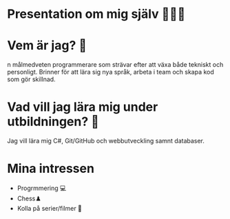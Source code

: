 # Presentation om mig själv 👩🏽‍💻

# Vem är jag? 🤔
n målmedveten programmerare som strävar efter att växa både tekniskt och personligt. Brinner för att lära sig nya språk, arbeta i team och skapa kod som gör skillnad.

# Vad vill jag lära mig under utbildningen? 🔎
Jag vill lära mig C#, Git/GitHub och webbutveckling samnt databaser.

# Mina intressen 
- Progrmmering 💻
- Chess♟️
- Kolla på serier/filmer 🍿
